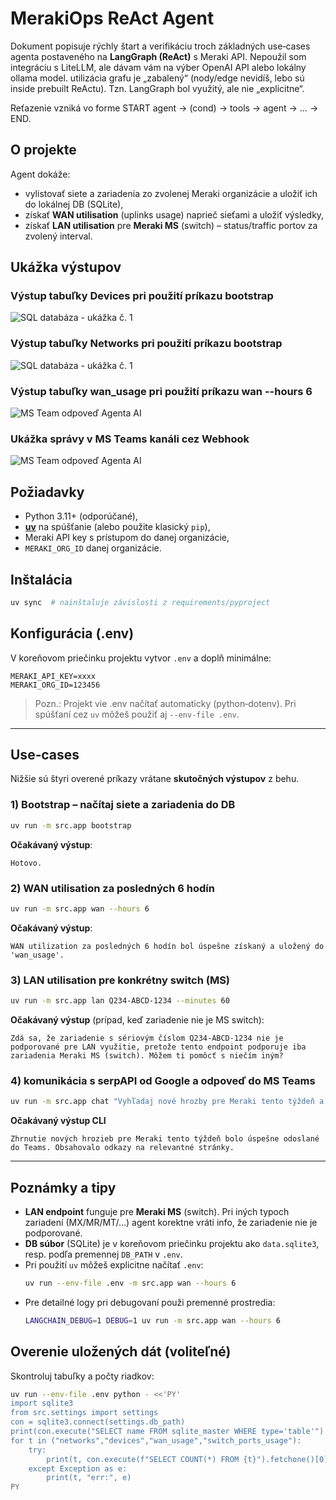 # MerakiOps ReAct Agent

Dokument popisuje rýchly štart a verifikáciu troch základných use‑cases agenta postaveného na **LangGraph (ReAct)** s Meraki API. Nepoužil som integráciu s LiteLLM, ale dávam vám na výber OpenAI API alebo lokálny ollama model. utilizácia grafu je „zabalený“ (nody/edge nevidíš, lebo sú inside prebuilt ReActu). Tzn. LangGraph bol využitý, ale nie „explicitne“.

Reťazenie vzniká vo forme START agent → (cond) → tools → agent → … → END.

## O projekte

Agent dokáže:

- vylistovať siete a zariadenia zo zvolenej Meraki organizácie a uložiť ich do lokálnej DB (SQLite),
- získať **WAN utilisation** (uplinks usage) naprieč sieťami a uložiť výsledky,
- získať **LAN utilisation** pre **Meraki MS** (switch) – status/traffic portov za zvolený interval.

## Ukážka výstupov
### Výstup tabuľky Devices pri použití príkazu bootstrap
![SQL databáza - ukážka č. 1](výstupy/sqlite3-1.png)

### Výstup tabuľky Networks pri použití príkazu bootstrap
![SQL databáza - ukážka č. 1](výstupy/sqlite3-2.png)

### Výstup tabuľky wan_usage pri použití príkazu wan --hours 6
![MS Team odpoveď Agenta AI](výstupy/sqlite3-3.png)

### Ukážka správy v MS Teams kanáli cez Webhook
![MS Team odpoveď Agenta AI](výstupy/Teams.png)

## Požiadavky

- Python 3.11+ (odporúčané),
- [**uv**](https://docs.astral.sh/uv/) na spúšťanie (alebo použite klasický `pip`),
- Meraki API key s prístupom do danej organizácie,
- `MERAKI_ORG_ID` danej organizácie.

## Inštalácia

```bash
uv sync  # nainštaluje závislosti z requirements/pyproject
```

## Konfigurácia (.env)

V koreňovom priečinku projektu vytvor `.env` a doplň minimálne:

```
MERAKI_API_KEY=xxxx
MERAKI_ORG_ID=123456
```

> Pozn.: Projekt vie .env načítať automaticky (python‑dotenv). Pri spúšťaní cez `uv` môžeš použiť aj `--env-file .env`.

---

## Use‑cases

Nižšie sú štyri overené príkazy vrátane **skutočných výstupov** z behu.

### 1) Bootstrap – načítaj siete a zariadenia do DB

```bash
uv run -m src.app bootstrap
```

**Očakávaný výstup**:

```
Hotovo.
```

### 2) WAN utilisation za posledných 6 hodín

```bash
uv run -m src.app wan --hours 6
```

**Očakávaný výstup**:

```
WAN utilization za posledných 6 hodín bol úspešne získaný a uložený do 'wan_usage'.
```

### 3) LAN utilisation pre konkrétny switch (MS)

```bash
uv run -m src.app lan Q234-ABCD-1234 --minutes 60
```

**Očakávaný výstup** (prípad, keď zariadenie nie je MS switch):

```
Zdá sa, že zariadenie s sériovým číslom Q234-ABCD-1234 nie je podporované pre LAN využitie, pretože tento endpoint podporuje iba zariadenia Meraki MS (switch). Môžem ti pomôcť s niečím iným?
```
### 4) komunikácia s serpAPI od Google a odpoveď do MS Teams

```bash
uv run -m src.app chat "Vyhľadaj nové hrozby pre Meraki tento týždeň a pošli zhrnutie do Teams"
```
**Očakávaný výstup CLI**
```
Zhrnutie nových hrozieb pre Meraki tento týždeň bolo úspešne odoslané do Teams. Obsahovalo odkazy na relevantné stránky.
```

---

## Poznámky a tipy

- **LAN endpoint** funguje pre **Meraki MS** (switch). Pri iných typoch zariadení (MX/MR/MT/…) agent korektne vráti info, že zariadenie nie je podporované.
- **DB súbor** (SQLite) je v koreňovom priečinku projektu ako `data.sqlite3`, resp. podľa premennej `DB_PATH` v `.env`.
- Pri použití `uv` môžeš explicitne načítať `.env`:
  ```bash
  uv run --env-file .env -m src.app wan --hours 6
  ```
- Pre detailné logy pri debugovaní použi premenné prostredia:
  ```bash
  LANGCHAIN_DEBUG=1 DEBUG=1 uv run -m src.app wan --hours 6
  ```

## Overenie uložených dát (voliteľné)

Skontroluj tabuľky a počty riadkov:

```bash
uv run --env-file .env python - <<'PY'
import sqlite3
from src.settings import settings
con = sqlite3.connect(settings.db_path)
print(con.execute("SELECT name FROM sqlite_master WHERE type='table'").fetchall())
for t in ("networks","devices","wan_usage","switch_ports_usage"):
    try:
        print(t, con.execute(f"SELECT COUNT(*) FROM {t}").fetchone()[0])
    except Exception as e:
        print(t, "err:", e)
PY
```


